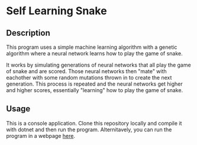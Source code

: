 # Self Learning Snake

## Description

This program uses a simple machine learning algorithm with a genetic algorithm where a neural network learns how to play the game of snake.

It works by simulating generations of neural networks that all play the game of snake and are scored. Those neural networks then "mate" with eachother with some random mutations thrown in to create the next generation. This process is repeated and the neural networks get higher and higher scores, essentially "learning" how to play the game of snake.

## Usage

This is a console application. Clone this repository locally and compile it with dotnet and then run the program. Alternitavely, you can run the program in a webpage [here](https://replit.com/@Lumpylump/Snake-Neural-Network).
